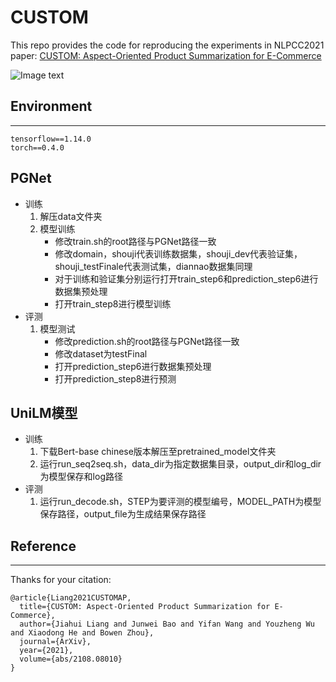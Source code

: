 # CUSTOM

This repo provides the code for reproducing the experiments in NLPCC2021 paper: [CUSTOM: Aspect-Oriented Product Summarization for E-Commerce](https://arxiv.org/abs/2108.08010)

![Image text](https://image.baidu.com/search/detail?ct=503316480&z=0&ipn=d&word=%E5%9B%BE%E7%89%87&step_word=&hs=0&pn=2&spn=0&di=102340&pi=0&rn=1&tn=baiduimagedetail&is=0%2C0&istype=0&ie=utf-8&oe=utf-8&in=&cl=2&lm=-1&st=undefined&cs=3079226347%2C3026670020&os=3917366788%2C64527412&simid=0%2C0&adpicid=0&lpn=0&ln=675&fr=&fmq=1632300809108_R&fm=&ic=undefined&s=undefined&hd=undefined&latest=undefined&copyright=undefined&se=&sme=&tab=0&width=undefined&height=undefined&face=undefined&ist=&jit=&cg=&bdtype=11&oriquery=&objurl=https%3A%2F%2Fgimg2.baidu.com%2Fimage_search%2Fsrc%3Dhttp%3A%2F%2Finews.gtimg.com%2Fnewsapp_match%2F0%2F1800232653%2F0%26refer%3Dhttp%3A%2F%2Finews.gtimg.com%26app%3D2002%26size%3Df9999%2C10000%26q%3Da80%26n%3D0%26g%3D0n%26fmt%3Djpeg%3Fsec%3D1634892820%26t%3D3724b9d72882171583565047c7f67345&fromurl=ippr_z2C%24qAzdH3FAzdH3Fetjo_z%26e3Btgjof_z%26e3Bqq_z%26e3Bv54AzdH3FwAzdH3Fdad8aldaAa9NLbaa&gsm=3&rpstart=0&rpnum=0&islist=&querylist=&nojc=undefined)


## Environment
-------
```
tensorflow==1.14.0
torch==0.4.0
```
## PGNet
- 训练
    1. 解压data文件夹
    2. 模型训练
        - 修改train.sh的root路径与PGNet路径一致
        - 修改domain，shouji代表训练数据集，shouji_dev代表验证集，shouji_testFinale代表测试集，diannao数据集同理
        - 对于训练和验证集分别运行打开train_step6和prediction_step6进行数据集预处理
        - 打开train_step8进行模型训练
- 评测
    1. 模型测试
        - 修改prediction.sh的root路径与PGNet路径一致
        - 修改dataset为testFinal
        - 打开prediction_step6进行数据集预处理
        - 打开prediction_step8进行预测


## UniLM模型
- 训练
    1. 下载Bert-base chinese版本解压至pretrained_model文件夹
    2. 运行run_seq2seq.sh，data_dir为指定数据集目录，output_dir和log_dir为模型保存和log路径
- 评测
    1. 运行run_decode.sh，STEP为要评测的模型编号，MODEL_PATH为模型保存路径，output_file为生成结果保存路径

## Reference
------------
Thanks for your citation:
```
@article{Liang2021CUSTOMAP,
  title={CUSTOM: Aspect-Oriented Product Summarization for E-Commerce},
  author={Jiahui Liang and Junwei Bao and Yifan Wang and Youzheng Wu and Xiaodong He and Bowen Zhou},
  journal={ArXiv},
  year={2021},
  volume={abs/2108.08010}
}
```